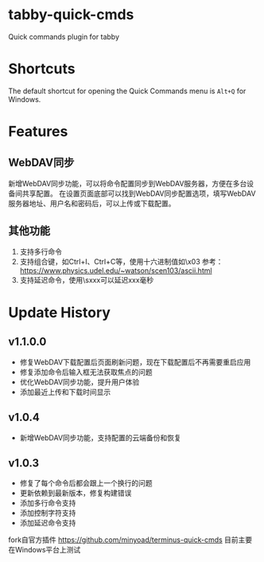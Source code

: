 # tabby-quick-cmds

Quick commands plugin for tabby

# Shortcuts

The default shortcut for opening the Quick Commands menu is `Alt+Q` for Windows.

# Features

## WebDAV同步
新增WebDAV同步功能，可以将命令配置同步到WebDAV服务器，方便在多台设备间共享配置。
在设置页面底部可以找到WebDAV同步配置选项，填写WebDAV服务器地址、用户名和密码后，可以上传或下载配置。

## 其他功能
1. 支持多行命令
2. 支持组合键，如Ctrl+I、Ctrl+C等，使用十六进制值如\x03
   参考：https://www.physics.udel.edu/~watson/scen103/ascii.html
3. 支持延迟命令，使用\sxxx可以延迟xxx毫秒

# Update History
## v1.1.0.0
- 修复WebDAV下载配置后页面刷新问题，现在下载配置后不再需要重启应用
- 修复添加命令后输入框无法获取焦点的问题
- 优化WebDAV同步功能，提升用户体验
- 添加最近上传和下载时间显示

## v1.0.4
- 新增WebDAV同步功能，支持配置的云端备份和恢复

## v1.0.3
- 修复了每个命令后都会跟上一个换行的问题
- 更新依赖到最新版本，修复构建错误
- 添加多行命令支持
- 添加控制字符支持
- 添加延迟命令支持

fork自官方插件 https://github.com/minyoad/terminus-quick-cmds
目前主要在Windows平台上测试
